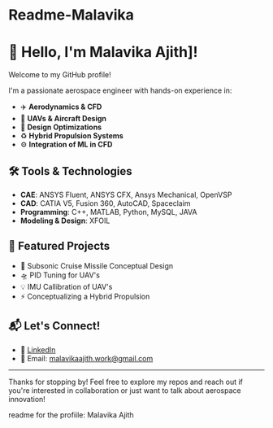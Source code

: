 # Readme-Malavika
# 👋 Hello, I'm Malavika Ajith]!

Welcome to my GitHub profile! 

I'm a passionate aerospace engineer with hands-on experience in:

- ✈️ **Aerodynamics & CFD**
- 🚀 **UAVs & Aircraft Design**
- 🔁 **Design Optimizations**
- ♻️ **Hybrid Propulsion Systems**
- ⚙️ **Integration of ML in CFD**

## 🛠 Tools & Technologies
- **CAE**: ANSYS Fluent, ANSYS CFX, Ansys Mechanical, OpenVSP 
- **CAD**: CATIA V5, Fusion 360, AutoCAD, Spaceclaim
- **Programming**: C++, MATLAB, Python, MySQL, JAVA  
- **Modeling & Design**: XFOIL

## 📂 Featured Projects
- 🚀 Subsonic Cruise Missile Conceptual Design
- 🛸 PID Tuning for UAV's
- 💡 IMU Callibration of UAV's
- ⚡ Conceptualizing a Hybrid Propulsion

## 📬 Let's Connect!
- 💼 [LinkedIn](https://www.linkedin.com/in/malavika-ajith-9aaa901b9/)  
- 📧 Email: malavikaajith.work@gmail.com

---

Thanks for stopping by! Feel free to explore my repos and reach out if you're interested in collaboration or just want to talk about aerospace innovation!


readme for the profiile: Malavika Ajith

